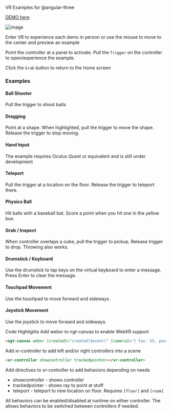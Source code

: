 VR Examples for @angular-three

[DEMO here](https://ng3vr.z9.web.core.windows.net/)

![image](https://user-images.githubusercontent.com/25032599/174510351-d2404c4b-3d12-4a14-ab58-d7def4104b69.png)

Enter VR to experience each demo in person or use the mouse to move to the center and preview an example

Point the controller at a panel to activate.  Pull the `Trigger` on the controller to open/experience the example.

Click the `Grab` button to return to the home screen

### Examples

#### Ball Shooter
Pull the trigger to shoot balls

#### Dragging
Point at a shape. When highlighted, pull the trigger to move the shape.  Release the trigger to stop moving.

#### Hand Input
The example requires Oculus Quest or equivalent and is still under development

#### Teleport
Pull the trigger at a location on the floor.  Release the trigger to teleport there.

#### Physics Ball
Hit balls with a baseball bat.  Score a point when you hit one in the yellow box.

#### Grab / Inspect
When controller overlaps a cube, pull the trigger to pickup.  Release trigger to drop.  Throwing also works.

#### Drumstick / Keyboard
Use the drumstick to tap keys on the virtual keyboard to enter a message.  Press Enter to clear the message.

#### Touchpad Movement
Use the touchpad to move forward and sideways.

#### Joystick Movement
Use the joystick to move forward and sideways.

Code Highlights
Add webxr to ngt-canvas to enable WebXR support
```html
<ngt-canvas webxr (created)="created($event)" [camera]="{ fov: 55, position: [0, 2, 4]}">
```
Add xr-controller to add left and/or right controllers into a scene
```html
<xr-controller showcontroller trackedpointer></xr-controller>
```
Add directives to xr-controller to add behaviors depending on needs
* showcontroller - shows controller
* trackedpointer - shows ray to point at stuff
* teleport - teleport to new location on floor.  Requires `[floor]` and `[room]`

All behaviors can be enabled/disabled at runtime on either controller.  The allows behaviors to be switched between controllers if needed.
